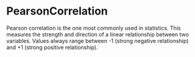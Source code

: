 # PearsonCorrelation
Pearson correlation is the one most commonly used in statistics. This measures the strength and direction of a linear relationship between two variables. Values always range between -1 (strong negative relationship) and +1 (strong positive relationship).
